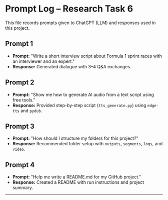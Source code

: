 # Prompt Log – Research Task 6

This file records prompts given to ChatGPT (LLM) and responses used in this project.

## Prompt 1
- **Prompt:** "Write a short interview script about Formula 1 sprint races with an interviewer and an expert."
- **Response:** Generated dialogue with 3–4 Q&A exchanges.

## Prompt 2
- **Prompt:** "Show me how to generate AI audio from a text script using free tools."
- **Response:** Provided step-by-step script (`tts_generate.py`) using `edge-tts` and `pydub`.

## Prompt 3
- **Prompt:** "How should I structure my folders for this project?"
- **Response:** Recommended folder setup with `outputs`, `segments`, `logs`, and `video`.

## Prompt 4
- **Prompt:** "Help me write a README.md for my GitHub project."
- **Response:** Created a README with run instructions and project summary.

---
